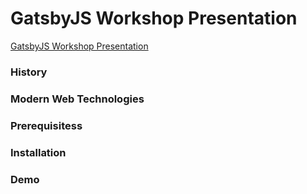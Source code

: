 # GatsbyJS Workshop Presentation

[GatsbyJS Workshop Presentation](https://eager-elion-056a93.netlify.com/)

### History
### Modern Web Technologies
### Prerequisitess
### Installation
### Demo
